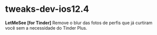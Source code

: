 # tweaks-dev-ios12.4

**LetMeSee [for Tinder]**
Remove o blur das fotos de perfis que já curtiram você sem a necessidade do Tinder Plus.
